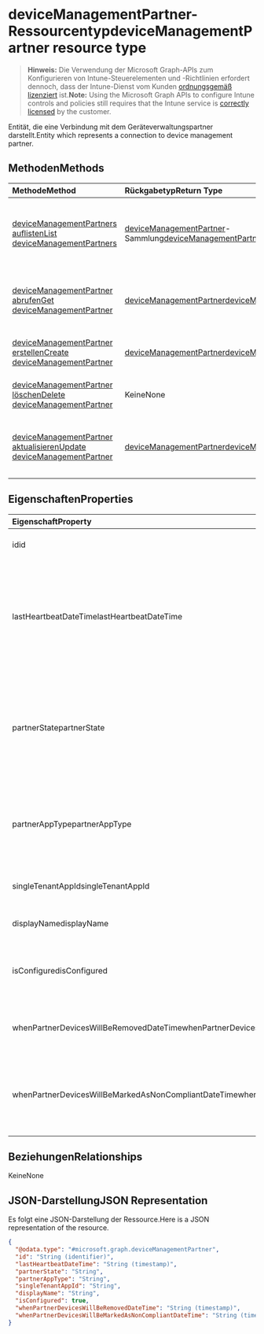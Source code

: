 # <a name="devicemanagementpartner-resource-type"></a><span data-ttu-id="92fd6-101">deviceManagementPartner-Ressourcentyp</span><span class="sxs-lookup"><span data-stu-id="92fd6-101">deviceManagementPartner resource type</span></span>

> <span data-ttu-id="92fd6-102">**Hinweis:** Die Verwendung der Microsoft Graph-APIs zum Konfigurieren von Intune-Steuerelementen und -Richtlinien erfordert dennoch, dass der Intune-Dienst vom Kunden [ordnungsgemäß lizenziert](https://go.microsoft.com/fwlink/?linkid=839381) ist.</span><span class="sxs-lookup"><span data-stu-id="92fd6-102">**Note:** Using the Microsoft Graph APIs to configure Intune controls and policies still requires that the Intune service is [correctly licensed](https://go.microsoft.com/fwlink/?linkid=839381) by the customer.</span></span>

<span data-ttu-id="92fd6-103">Entität, die eine Verbindung mit dem Geräteverwaltungspartner darstellt.</span><span class="sxs-lookup"><span data-stu-id="92fd6-103">Entity which represents a connection to device management partner.</span></span>
## <a name="methods"></a><span data-ttu-id="92fd6-104">Methoden</span><span class="sxs-lookup"><span data-stu-id="92fd6-104">Methods</span></span>
|<span data-ttu-id="92fd6-105">Methode</span><span class="sxs-lookup"><span data-stu-id="92fd6-105">Method</span></span>|<span data-ttu-id="92fd6-106">Rückgabetyp</span><span class="sxs-lookup"><span data-stu-id="92fd6-106">Return Type</span></span>|<span data-ttu-id="92fd6-107">Beschreibung</span><span class="sxs-lookup"><span data-stu-id="92fd6-107">Description</span></span>|
|:---|:---|:---|
|[<span data-ttu-id="92fd6-108">deviceManagementPartners auflisten</span><span class="sxs-lookup"><span data-stu-id="92fd6-108">List deviceManagementPartners</span></span>](../api/intune_onboarding_devicemanagementpartner_list.md)|<span data-ttu-id="92fd6-109">[deviceManagementPartner](../resources/intune_onboarding_devicemanagementpartner.md)-Sammlung</span><span class="sxs-lookup"><span data-stu-id="92fd6-109">[deviceManagementPartner](../resources/intune_onboarding_devicemanagementpartner.md) collection</span></span>|<span data-ttu-id="92fd6-110">Auflisten von Eigenschaften und Beziehungen der [deviceManagementPartner](../resources/intune_onboarding_devicemanagementpartner.md)-Objekte.</span><span class="sxs-lookup"><span data-stu-id="92fd6-110">List properties and relationships of the [deviceManagementPartner](../resources/intune_onboarding_devicemanagementpartner.md) objects.</span></span>|
|[<span data-ttu-id="92fd6-111">deviceManagementPartner abrufen</span><span class="sxs-lookup"><span data-stu-id="92fd6-111">Get deviceManagementPartner</span></span>](../api/intune_onboarding_devicemanagementpartner_get.md)|[<span data-ttu-id="92fd6-112">deviceManagementPartner</span><span class="sxs-lookup"><span data-stu-id="92fd6-112">deviceManagementPartner</span></span>](../resources/intune_onboarding_devicemanagementpartner.md)|<span data-ttu-id="92fd6-113">Lesen von Eigenschaften und Beziehungen des [deviceManagementPartner](../resources/intune_onboarding_devicemanagementpartner.md)-Objekts.</span><span class="sxs-lookup"><span data-stu-id="92fd6-113">Read properties and relationships of [plannerTaskDetails](../resources/intune_onboarding_devicemanagementpartner.md) object.</span></span>|
|[<span data-ttu-id="92fd6-114">deviceManagementPartner erstellen</span><span class="sxs-lookup"><span data-stu-id="92fd6-114">Create deviceManagementPartner</span></span>](../api/intune_onboarding_devicemanagementpartner_create.md)|[<span data-ttu-id="92fd6-115">deviceManagementPartner</span><span class="sxs-lookup"><span data-stu-id="92fd6-115">deviceManagementPartner</span></span>](../resources/intune_onboarding_devicemanagementpartner.md)|<span data-ttu-id="92fd6-116">Erstellen eines neuen [deviceManagementPartner](../resources/intune_onboarding_devicemanagementpartner.md)-Objekts.</span><span class="sxs-lookup"><span data-stu-id="92fd6-116">Create a new [plannerBucket](../resources/intune_onboarding_devicemanagementpartner.md) object.</span></span>|
|[<span data-ttu-id="92fd6-117">deviceManagementPartner löschen</span><span class="sxs-lookup"><span data-stu-id="92fd6-117">Delete deviceManagementPartner</span></span>](../api/intune_onboarding_devicemanagementpartner_delete.md)|<span data-ttu-id="92fd6-118">Keine</span><span class="sxs-lookup"><span data-stu-id="92fd6-118">None</span></span>|<span data-ttu-id="92fd6-119">Löscht ein [deviceManagementPartner](../resources/intune_onboarding_devicemanagementpartner.md)-Objekt.</span><span class="sxs-lookup"><span data-stu-id="92fd6-119">Deletes a [deviceManagementPartner](../resources/intune_onboarding_devicemanagementpartner.md).</span></span>|
|[<span data-ttu-id="92fd6-120">deviceManagementPartner aktualisieren</span><span class="sxs-lookup"><span data-stu-id="92fd6-120">Update deviceManagementPartner</span></span>](../api/intune_onboarding_devicemanagementpartner_update.md)|[<span data-ttu-id="92fd6-121">deviceManagementPartner</span><span class="sxs-lookup"><span data-stu-id="92fd6-121">deviceManagementPartner</span></span>](../resources/intune_onboarding_devicemanagementpartner.md)|<span data-ttu-id="92fd6-122">Aktualisieren der Eigenschaften eines [deviceManagementPartner](../resources/intune_onboarding_devicemanagementpartner.md)-Objekts.</span><span class="sxs-lookup"><span data-stu-id="92fd6-122">Update the properties of a [calendar](../resources/intune_onboarding_devicemanagementpartner.md) object.</span></span>|

## <a name="properties"></a><span data-ttu-id="92fd6-123">Eigenschaften</span><span class="sxs-lookup"><span data-stu-id="92fd6-123">Properties</span></span>
|<span data-ttu-id="92fd6-124">Eigenschaft</span><span class="sxs-lookup"><span data-stu-id="92fd6-124">Property</span></span>|<span data-ttu-id="92fd6-125">Typ</span><span class="sxs-lookup"><span data-stu-id="92fd6-125">Type</span></span>|<span data-ttu-id="92fd6-126">Beschreibung</span><span class="sxs-lookup"><span data-stu-id="92fd6-126">Description</span></span>|
|:---|:---|:---|
|<span data-ttu-id="92fd6-127">id</span><span class="sxs-lookup"><span data-stu-id="92fd6-127">id</span></span>|<span data-ttu-id="92fd6-128">String</span><span class="sxs-lookup"><span data-stu-id="92fd6-128">String</span></span>|<span data-ttu-id="92fd6-129">Noch nicht dokumentiert</span><span class="sxs-lookup"><span data-stu-id="92fd6-129">Not yet documented</span></span>|
|<span data-ttu-id="92fd6-130">lastHeartbeatDateTime</span><span class="sxs-lookup"><span data-stu-id="92fd6-130">lastHeartbeatDateTime</span></span>|<span data-ttu-id="92fd6-131">DateTimeOffset</span><span class="sxs-lookup"><span data-stu-id="92fd6-131">DateTimeOffset</span></span>|<span data-ttu-id="92fd6-132">Zeitstempel des letzten Heartbeats nach Aktivierung der Option „Connect to Device management Partner“ durch den Administrator</span><span class="sxs-lookup"><span data-stu-id="92fd6-132">Timestamp of last heartbeat after admin enabled option Connect to Device management Partner</span></span>|
|<span data-ttu-id="92fd6-133">partnerState</span><span class="sxs-lookup"><span data-stu-id="92fd6-133">partnerState</span></span>|<span data-ttu-id="92fd6-134">String</span><span class="sxs-lookup"><span data-stu-id="92fd6-134">String</span></span>|<span data-ttu-id="92fd6-135">Partnerstatus des Mandanten. Mögliche Werte sind: `unknown`, `unavailable`, `enabled`, `terminated`, `rejected`, `unresponsive`.</span><span class="sxs-lookup"><span data-stu-id="92fd6-135">Partner state of this tenant Possible values are: `unknown`, `unavailable`, `enabled`, `terminated`, `rejected`, `unresponsive`.</span></span>|
|<span data-ttu-id="92fd6-136">partnerAppType</span><span class="sxs-lookup"><span data-stu-id="92fd6-136">partnerAppType</span></span>|<span data-ttu-id="92fd6-137">String</span><span class="sxs-lookup"><span data-stu-id="92fd6-137">String</span></span>|<span data-ttu-id="92fd6-138">Partner-App-Typ. Mögliche Werte sind: `unknown`, `singleTenantApp`, `multiTenantApp`.</span><span class="sxs-lookup"><span data-stu-id="92fd6-138">Partner App type Possible values are: `unknown`, `singleTenantApp`, `multiTenantApp`.</span></span>|
|<span data-ttu-id="92fd6-139">singleTenantAppId</span><span class="sxs-lookup"><span data-stu-id="92fd6-139">singleTenantAppId</span></span>|<span data-ttu-id="92fd6-140">String</span><span class="sxs-lookup"><span data-stu-id="92fd6-140">String</span></span>|<span data-ttu-id="92fd6-141">ID der Partner-App mit einem einzelnen Mandanten</span><span class="sxs-lookup"><span data-stu-id="92fd6-141">Partner Single tenant App id</span></span>|
|<span data-ttu-id="92fd6-142">displayName</span><span class="sxs-lookup"><span data-stu-id="92fd6-142">displayName</span></span>|<span data-ttu-id="92fd6-143">String</span><span class="sxs-lookup"><span data-stu-id="92fd6-143">String</span></span>|<span data-ttu-id="92fd6-144">Anzeigename für Partner</span><span class="sxs-lookup"><span data-stu-id="92fd6-144">Partner display name</span></span>|
|<span data-ttu-id="92fd6-145">isConfigured</span><span class="sxs-lookup"><span data-stu-id="92fd6-145">isConfigured</span></span>|<span data-ttu-id="92fd6-146">Boolean</span><span class="sxs-lookup"><span data-stu-id="92fd6-146">Boolean</span></span>|<span data-ttu-id="92fd6-147">Gibt an, ob Geräteverwaltungspartner konfiguriert ist.</span><span class="sxs-lookup"><span data-stu-id="92fd6-147">Whether device management partner is configured or not</span></span>|
|<span data-ttu-id="92fd6-148">whenPartnerDevicesWillBeRemovedDateTime</span><span class="sxs-lookup"><span data-stu-id="92fd6-148">whenPartnerDevicesWillBeRemovedDateTime</span></span>|<span data-ttu-id="92fd6-149">DateTimeOffset</span><span class="sxs-lookup"><span data-stu-id="92fd6-149">DateTimeOffset</span></span>|<span data-ttu-id="92fd6-150">DateTime in UTC, zu der PartnerDevices entfernt werden</span><span class="sxs-lookup"><span data-stu-id="92fd6-150">DateTime in UTC when PartnerDevices will be removed</span></span>|
|<span data-ttu-id="92fd6-151">whenPartnerDevicesWillBeMarkedAsNonCompliantDateTime</span><span class="sxs-lookup"><span data-stu-id="92fd6-151">whenPartnerDevicesWillBeMarkedAsNonCompliantDateTime</span></span>|<span data-ttu-id="92fd6-152">DateTimeOffset</span><span class="sxs-lookup"><span data-stu-id="92fd6-152">DateTimeOffset</span></span>|<span data-ttu-id="92fd6-153">DateTime in UTC, zu der PartnerDevices als nicht kompatibel gekennzeichnet werden</span><span class="sxs-lookup"><span data-stu-id="92fd6-153">DateTime in UTC when PartnerDevices will be marked as NonCompliant</span></span>|

## <a name="relationships"></a><span data-ttu-id="92fd6-154">Beziehungen</span><span class="sxs-lookup"><span data-stu-id="92fd6-154">Relationships</span></span>
<span data-ttu-id="92fd6-155">Keine</span><span class="sxs-lookup"><span data-stu-id="92fd6-155">None</span></span>
## <a name="json-representation"></a><span data-ttu-id="92fd6-156">JSON-Darstellung</span><span class="sxs-lookup"><span data-stu-id="92fd6-156">JSON Representation</span></span>
<span data-ttu-id="92fd6-157">Es folgt eine JSON-Darstellung der Ressource.</span><span class="sxs-lookup"><span data-stu-id="92fd6-157">Here is a JSON representation of the resource.</span></span>
<!-- {
  "blockType": "resource",
  "keyProperty": "id",
  "@odata.type": "microsoft.graph.deviceManagementPartner"
}
-->
``` json
{
  "@odata.type": "#microsoft.graph.deviceManagementPartner",
  "id": "String (identifier)",
  "lastHeartbeatDateTime": "String (timestamp)",
  "partnerState": "String",
  "partnerAppType": "String",
  "singleTenantAppId": "String",
  "displayName": "String",
  "isConfigured": true,
  "whenPartnerDevicesWillBeRemovedDateTime": "String (timestamp)",
  "whenPartnerDevicesWillBeMarkedAsNonCompliantDateTime": "String (timestamp)"
}
```



